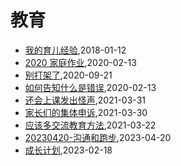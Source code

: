 # 教育
* [我的育儿经验](/shutu/2018/20180112-experience-on-children-education),2018-01-12
* [2020 家庭作业](/shutu/2020/2020-home-work),2020-02-13
* [别打架了](/shutu/2020/2020-09-21-do-not-fight),2020-09-21
* [如何告知什么是错误](/shutu/2020/2020-06-05-learn-drive-bike),2020-02-13
* [还会上课发出怪声](/shutu/2021/2021-03-31-diary),2021-03-31
* [家长们的集体申诉](/shutu/2021/2021-03-30-meet-parents-of-classmates),2021-03-30
* [应该多交流教育方法](/shutu/2021/2021-03-22-should-exchange-teach-method),2021-03-22
* [20230420-沟通和跑步](/shutu/2023/2023-04-20-talk-and-run),2023-04-20
* [成长计划](/shutu/2023/2023-02-18-development-plan),2023-02-18
